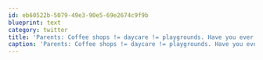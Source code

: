 ```yaml
---
id: eb60522b-5079-49e3-90e5-69e2674c9f9b
blueprint: text
category: twitter
title: 'Parents: Coffee shops != daycare != playgrounds. Have you ever been to a playground that has scalding water everywhere? Reel your kids in'
caption: 'Parents: Coffee shops != daycare != playgrounds. Have you ever been to a playground that has scalding water everywhere? Reel your kids in'
---
```

